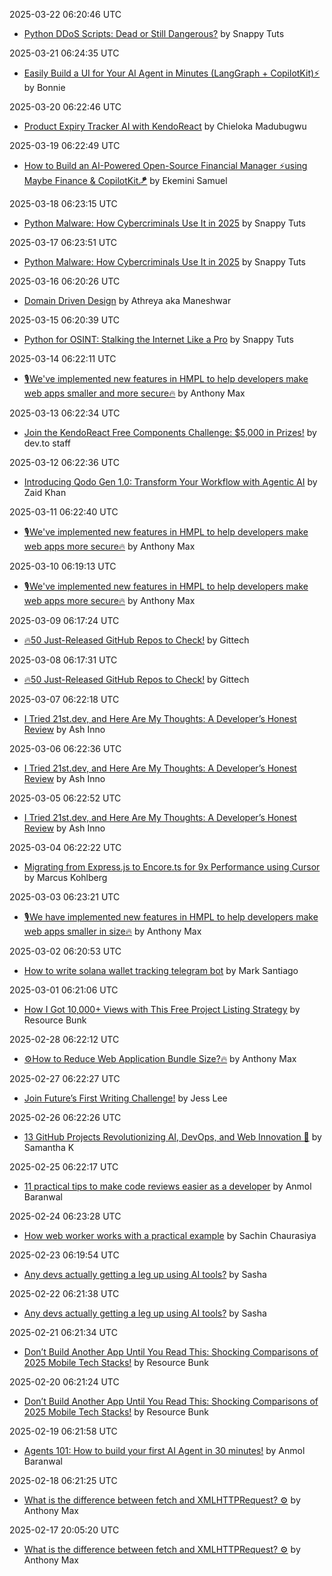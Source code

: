 2025-03-22 06:20:46 UTC
- [Python DDoS Scripts: Dead or Still Dangerous?](https://dev.to/snappytuts/python-ddos-scripts-dead-or-still-dangerous-58el) by Snappy Tuts

2025-03-21 06:24:35 UTC
- [Easily Build a UI for Your AI Agent in Minutes (LangGraph + CopilotKit)⚡️](https://dev.to/copilotkit/easily-build-a-ui-for-your-langgraph-ai-agent-in-minutes-with-copilotkit-1khj) by Bonnie

2025-03-20 06:22:46 UTC
- [Product Expiry Tracker AI with KendoReact](https://dev.to/chielokacodes/product-expiry-tracker-ai-3fh9) by Chieloka Madubugwu

2025-03-19 06:22:49 UTC
- [How to Build an AI-Powered Open-Source Financial Manager ⚡️using Maybe Finance & CopilotKit🪁](https://dev.to/copilotkit/how-to-build-an-ai-powered-open-source-financial-manager-using-maybe-finance-copilotkit-4441) by Ekemini Samuel

2025-03-18 06:23:15 UTC
- [Python Malware: How Cybercriminals Use It in 2025](https://dev.to/snappytuts/python-malware-how-cybercriminals-use-it-in-2025-3e8m) by Snappy Tuts

2025-03-17 06:23:51 UTC
- [Python Malware: How Cybercriminals Use It in 2025](https://dev.to/snappytuts/python-malware-how-cybercriminals-use-it-in-2025-3e8m) by Snappy Tuts

2025-03-16 06:20:26 UTC
- [Domain Driven Design](https://dev.to/lovestaco/domain-driven-design-3i2j) by Athreya aka Maneshwar

2025-03-15 06:20:39 UTC
- [Python for OSINT: Stalking the Internet Like a Pro](https://dev.to/snappytuts/python-for-osint-stalking-the-internet-like-a-pro-pa0) by Snappy Tuts

2025-03-14 06:22:11 UTC
- [🎙️We've implemented new features in HMPL to help developers make web apps smaller and more secure🔥](https://dev.to/hmpljs/weve-implemented-new-features-in-hmpl-to-help-developers-make-web-apps-smaller-and-more-secure-2p1p) by Anthony Max

2025-03-13 06:22:34 UTC
- [Join the KendoReact Free Components Challenge: $5,000 in Prizes!](https://dev.to/devteam/join-the-kendoreact-free-components-challenge-5000-in-prizes-2896) by dev.to staff

2025-03-12 06:22:36 UTC
- [Introducing Qodo Gen 1.0: Transform Your Workflow with Agentic AI](https://dev.to/qodo/introducing-qodo-gen-10-transform-your-workflow-with-agentic-ai-5a96) by Zaid Khan

2025-03-11 06:22:40 UTC
- [🎙️We've implemented new features in HMPL to help developers make web apps more secure🔥](https://dev.to/hmpljs/weve-implemented-new-features-in-hmpl-to-help-developers-make-web-apps-more-secure-3bpi) by Anthony Max

2025-03-10 06:19:13 UTC
- [🎙️We've implemented new features in HMPL to help developers make web apps more secure🔥](https://dev.to/hmpljs/we-have-implemented-new-features-in-hmpl-to-make-developers-web-apps-more-secure-1ppa) by Anthony Max

2025-03-09 06:17:24 UTC
- [🔥50 Just-Released GitHub Repos to Check!](https://dev.to/gittech/50-just-released-github-repos-to-check-15aj) by Gittech

2025-03-08 06:17:31 UTC
- [🔥50 Just-Released GitHub Repos to Check!](https://dev.to/gittech/50-just-released-github-repos-to-check-15aj) by Gittech

2025-03-07 06:22:18 UTC
- [I Tried 21st.dev, and Here Are My Thoughts: A Developer’s Honest Review](https://dev.to/ashinno/i-tried-21stdev-and-here-are-my-thoughts-a-developers-honest-review-2k81) by Ash Inno

2025-03-06 06:22:36 UTC
- [I Tried 21st.dev, and Here Are My Thoughts: A Developer’s Honest Review](https://dev.to/ashinno/i-tried-21stdev-and-here-are-my-thoughts-a-developers-honest-review-2k81) by Ash Inno

2025-03-05 06:22:52 UTC
- [I Tried 21st.dev, and Here Are My Thoughts: A Developer’s Honest Review](https://dev.to/ashinno/i-tried-21stdev-and-here-are-my-thoughts-a-developers-honest-review-2k81) by Ash Inno

2025-03-04 06:22:22 UTC
- [Migrating from Express.js to Encore.ts for 9x Performance using Cursor](https://dev.to/encore/migrating-from-expressjs-to-encorets-for-9x-performance-using-cursor-ai-23h8) by Marcus Kohlberg

2025-03-03 06:23:21 UTC
- [🎙️We have implemented new features in HMPL to help developers make web apps smaller in size🔥](https://dev.to/hmpljs/we-have-implemented-new-features-in-hmpl-to-help-developers-make-web-apps-smaller-in-size-pef) by Anthony Max

2025-03-02 06:20:53 UTC
- [How to write solana wallet tracking telegram bot](https://dev.to/marksantiago02/how-to-write-solana-wallet-tracking-telegram-bot-3m9h) by Mark Santiago

2025-03-01 06:21:06 UTC
- [How I Got 10,000+ Views with This Free Project Listing Strategy](https://dev.to/resource_bunk_1077cab07da/how-i-got-10000-views-with-this-free-project-listing-strategy-533m) by Resource Bunk

2025-02-28 06:22:12 UTC
- [⚙️How to Reduce Web Application Bundle Size?🔥](https://dev.to/hmpljs/how-to-reduce-web-application-bundle-size-1gie) by Anthony Max

2025-02-27 06:22:27 UTC
- [Join Future’s First Writing Challenge!](https://dev.to/futureteam/join-futures-first-writing-challenge-4bj4) by Jess Lee

2025-02-26 06:22:26 UTC
- [13 GitHub Projects Revolutionizing AI, DevOps, and Web Innovation 🚀](https://dev.to/samantha_k/13-github-projects-revolutionizing-ai-devops-and-web-innovation-42eg) by Samantha K

2025-02-25 06:22:17 UTC
- [11 practical tips to make code reviews easier as a developer](https://dev.to/anmolbaranwal/11-practical-tips-to-make-code-reviews-easier-as-a-developer-16kc) by Anmol Baranwal

2025-02-24 06:23:28 UTC
- [How web worker works with a practical example](https://dev.to/sachinchaurasiya/how-web-worker-works-with-a-practical-example-c98) by Sachin Chaurasiya

2025-02-23 06:19:54 UTC
- [Any devs actually getting a leg up using AI tools?](https://dev.to/uno-platform/any-devs-actually-getting-a-leg-up-using-ai-tools-265b) by Sasha

2025-02-22 06:21:38 UTC
- [Any devs actually getting a leg up using AI tools?](https://dev.to/uno-platform/any-devs-actually-getting-a-leg-up-using-ai-tools-265b) by Sasha

2025-02-21 06:21:34 UTC
- [Don’t Build Another App Until You Read This: Shocking Comparisons of 2025 Mobile Tech Stacks!](https://dev.to/resource_bunk_1077cab07da/dont-build-another-app-until-you-read-this-shocking-comparisons-of-2025-mobile-tech-stacks-2nka) by Resource Bunk

2025-02-20 06:21:24 UTC
- [Don’t Build Another App Until You Read This: Shocking Comparisons of 2025 Mobile Tech Stacks!](https://dev.to/resource_bunk_1077cab07da/dont-build-another-app-until-you-read-this-shocking-comparisons-of-2025-mobile-tech-stacks-2nka) by Resource Bunk

2025-02-19 06:21:58 UTC
- [Agents 101: How to build your first AI Agent in 30 minutes!](https://dev.to/copilotkit/agents-101-how-to-build-your-first-ai-agent-in-30-minutes-1042) by Anmol Baranwal

2025-02-18 06:21:25 UTC
- [What is the difference between fetch and XMLHTTPRequest? ⚙️](https://dev.to/hmpljs/what-is-the-difference-between-fetch-and-xmlhttprequest-1g9m) by Anthony Max

2025-02-17 20:05:20 UTC
- [What is the difference between fetch and XMLHTTPRequest? ⚙️](https://dev.to/hmpljs/what-is-the-difference-between-fetch-and-xmlhttprequest-1g9m) by Anthony Max


